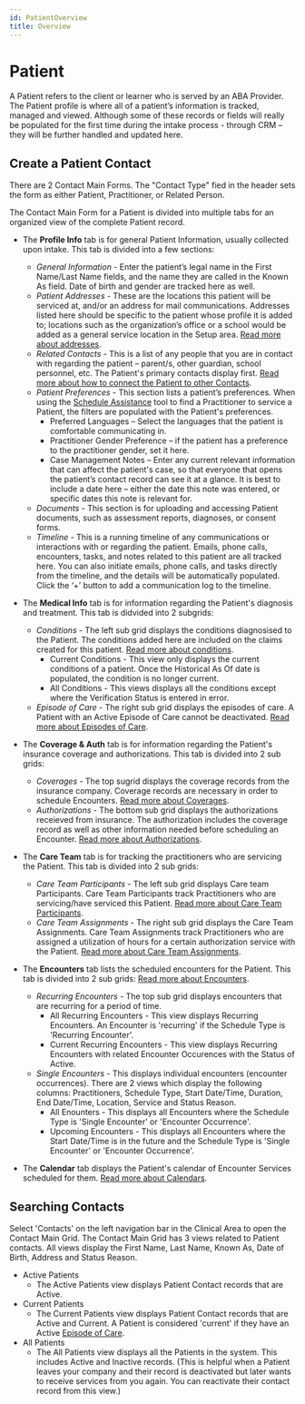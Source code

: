 ```yaml
---
id: PatientOverview
title: Overview
---
```


# Patient

A Patient refers to the client or learner who is served by an ABA Provider. The Patient profile is where all of a patient’s information is tracked, managed and viewed. Although some of these records or fields will really be populated for the first time during the intake process - through CRM – they will be further handled and updated here.

## Create a Patient Contact

There are 2 Contact Main Forms. The "Contact Type" fied in the header sets the form as either Patient, Practitioner, or Related Person.

The Contact Main Form for a Patient is divided into multiple tabs for an organized view of the complete Patient record.
- The **Profile Info** tab is for general Patient Information, usually collected upon intake. This tab is divided into a few sections:
    - *General Information* - Enter the patient’s legal name in the First Name/Last Name fields, and the name they are called in the Known As field. Date of birth and gender are tracked here as well.
    - *Patient Addresses* - These are the locations this patient will be serviced at, and/or an address for mail communications. Addresses listed here should be specific to the patient whose profile it is added to; locations such as the organization’s office or a school would be added as a general service location in the Setup area. [Read more about addresses](AdminSetup/Location.md). 
    - *Related Contacts* - This is a list of any people that you are in contact with regarding the patient – parent/s, other guardian, school personnel, etc. The Patient's primary contacts display first. [Read more about how to connect the Patient to other Contacts](Connection.md).
    - *Patient Preferences* - This section lists a patient’s preferences. When using the [Schedule Assistance](Scheduling/ScheduleAssistance.md) tool to find a Practitioner to service a Patient, the filters are populated with the Patient's preferences. 
        - Preferred Languages – Select the languages that the patient is comfortable communicating in.
        - Practitioner Gender Preference – if the patient has a preference to the practitioner gender, set it here.
        - Case Management Notes – Enter any current relevant information that can affect the patient's case, so that everyone that opens the patient’s contact record can see it at a glance. It is best to include a date here – either the date this note was entered, or specific dates this note is relevant for.
    - *Documents* - This section is for uploading and accessing Patient documents, such as assessment reports, diagnoses, or consent forms.
    - *Timeline* - This is a running timeline of any communications or interactions with or regarding the patient. Emails, phone calls, encounters, tasks, and notes related to this patient are all tracked here. You can also initiate emails, phone calls, and tasks directly from the timeline, and the details will be automatically populated. Click the ‘+’ button to add a communication log to the timeline.

        
- The **Medical Info** tab is for information regarding the Patient's diagnosis and treatment. This tab is didvided into 2 subgrids:
    - *Conditions* - The left sub grid displays the conditions diagnosised to the Patient. The conditions added here are included on the claims created for this patient.  [Read more about conditions](Conditions.md).
        - Current Conditions - This view only displays the current conditions of a patient. Once the Historical As Of date is populated, the condition is no longer current. 
        - All Conditions - This views displays all the conditions except where the Verification Status is entered in error.
    - *Episode of Care* - The right sub grid displays the episodes of care. A Patient with an Active Episode of Care cannot be deactivated. [Read more about Episodes of Care](EpisodeOfCare.md).

- The **Coverage & Auth** tab is for information regarding the Patient's insurance coverage and authorizations. This tab is divided into 2 sub grids:
    - *Coverages* - The top sugrid displays the coverage records from the insurance company. Coverage records are necessary in order to schedule Encounters. [Read more about Coverages](Coverages.md).
    - *Authorizations* - The bottom sub grid displays the authorizations receieved from insurance. The authorization includes the coverage record as well as other information needed before scheduling an Encounter. [Read more about Authorizations](Authorization.md).
- The **Care Team** tab is for tracking the practitioners who are servicing the Patient. This tab is divided into 2 sub grids:
    - *Care Team Participants* - The left sub grid displays Care team Participants. Care Team Participants track Practitioners who are servicing/have serviced this Patient. [Read more about Care Team Participants](CareTeamParticipants.md).
    - *Care Team Assignments* - The right sub grid displays the Care Team Assignments. Care Team Assignments track Practitioners who are assigned a utilization of hours for a certain authorization service with the Patient. [Read more about Care Team Assignments](../Scheduling/CareTeamAssignments).

- The **Encounters** tab lists the scheduled encounters for the Patient. This tab is divided into 2 sub grids: [Read more about Encounters](../Scheduling/SingleEncounters).
    - *Recurring Encounters* - The top sub grid displays encounters that are recurring for a period of time. 
        - All Recurring Encounters - This view displays Recurring Encounters. An Encounter is 'recurring' if the Schedule Type is 'Recurring Encounter'. 
        - Current Recurring Encounters - This view displays Recurring Encounters with related Encounter Occurences with the Status of Active. 
    - *Single Encounters* - This displays individual encounters (encounter occurrences). There are 2 views which display the following columns: Practitioners, Schedule Type, Start Date/Time, Duration, End Date/Time, Location, Service and Status Reason. 
        - All Enounters - This displays all Encounters where the Schedule Type is 'Single Encounter' or 'Encounter Occurrence'.
        - Upcoming Encounters - This displays all Encounters where the Start Date/Time is in the future and the Schedule Type is 'Single Encounter' or 'Encounter Occurrence'.

- The **Calendar** tab displays the Patient's calendar of Encounter Services scheduled for them. [Read more about Calendars](Calendar.md).

## Searching Contacts

Select 'Contacts' on the left navigation bar in the Clinical Area to open the Contact Main Grid. The Contact Main Grid has 3 views related to Patient contacts. All views display the First Name, Last Name, Known As, Date of Birth, Address and Status Reason.  
- Active Patients
    - The Active Patients view displays Patient Contact records that are Active.
- Current Patients
    -  The Current Patients view displays Patient Contact records that are Active and Current. A Patient is considered 'current' if they have an Active [Episode of Care](EpisodeOfCare.md). 
- All Patients
    - The All Patients view displays all the Patients in the system. This includes Active and Inactive records. (This is helpful when a Patient leaves your company and their record is deactivated but later wants to receive services from you again. You can reactivate their contact record from this view.)

